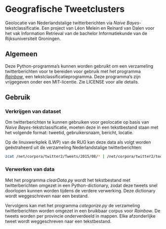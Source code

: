 # Geografische Tweetclusters
Geolocatie van Nederlandstalige twitterberichten via *Naive Bayes*-tekstclassificatie. Een project van Léon Melein en Reinard van Dalen voor het vak Information Retrieval van de bachelor Informatiekunde van de Rijksuniversiteit Groningen.

## Algemeen
Deze Python-programma’s kunnen worden gebruikt om een verzameling twitterberichten voor te bereiden voor gebruik met het programma [*Rainbow*](http://www.cs.cmu.edu/~mccallum/bow/rainbow/), een tekstclassificatieprogramma. Deze programma’s zijn vrijgegeven onder een MIT-licentie. Zie LICENSE voor alle details.

## Gebruik
### Verkrijgen van dataset
Om twitterberichten te kunnen gebruiken voor geolocatie op basis van *Naive Bayes*-tekstclassificatie, moeten deze in een tekstbestand staan met het volgende format: tweetid, gebruikersnaam, bericht, locatie. 

Op de linuxwerkplek (LWP) van de RUG kan deze data als volgt worden geëxtraheerd uit de verzameling Nederlandstalige twitterberichten:
```bash
zcat /net/corpora/twitter2/Tweets/2015/08/* | /net/corpora/twitter2/tools/tweet2tab id user coordinates > output.txt
```
### Verwerken van data
Met het programma *clearData.py* wordt het tekstbestand met twitterberichten omgezet in een Python-dictionary, zodat deze tweets snel doorlopen kunnen worden tijdens de verdere verwerking. Deze dictionary wordt weggeschreven naar een bestand.

Vervolgens kan met het programma *categorize.py* de verzameling twitterberichten worden omgezet in een bruikbaar corpus voor *Rainbow*. De tweets worden per provincie onderverdeeld in mappen. Elke afzonderlijke tweet wordt weggeschreven naar een tekstbestand.


